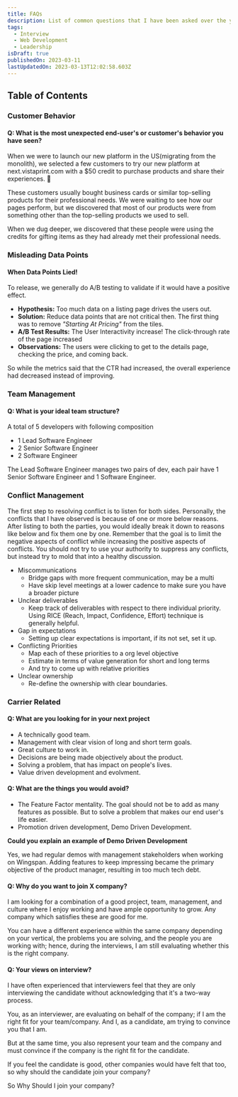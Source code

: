 ```yaml
---
title: FAQs
description: List of common questions that I have been asked over the years during discussions & interviews. The answers are however based on my current skill sets and observations.
tags:
  - Interview
  - Web Development
  - Leadership
isDraft: true
publishedOn: 2023-03-11
lastUpdatedOn: 2023-03-13T12:02:58.603Z
---
```


## Table of Contents

### Customer Behavior

#### Q: What is the most unexpected end-user's or customer's behavior you have seen?

When we were to launch our new platform in the US(migrating from the monolith), we selected a few customers to try our new platform at next.vistaprint.com with a $50 credit to purchase products and share their experiences. 🎉

These customers usually bought business cards or similar top-selling products for their professional needs. We were waiting to see how our pages perform, but we discovered that most of our products were from something other than the top-selling products we used to sell.

When we dug deeper, we discovered that these people were using the credits for gifting items as they had already met their professional needs.

### Misleading Data Points

#### When Data Points Lied!

To release, we generally do A/B testing to validate if it would have a positive effect.

- **Hypothesis:** Too much data on a listing page drives the users out.
- **Solution:** Reduce data points that are not critical then. The first thing was to remove _"Starting At Pricing"_ from the tiles.
- **A/B Test Results:** The User Interactivity increase! The click-through rate of the page increased
- **Observations:** The users were clicking to get to the details page, checking the price, and coming back.

So while the metrics said that the CTR had increased, the overall experience had decreased instead of improving.

### Team Management

#### Q: What is your ideal team structure?

A total of 5 developers with following composition

- 1 Lead Software Engineer
- 2 Senior Software Engineer
- 2 Software Engineer

The Lead Software Engineer manages two pairs of dev, each pair have 1 Senior Software Engineer and 1 Software Engineer.

### Conflict Management

The first step to resolving conflict is to listen for both sides.
Personally, the conflicts that I have observed is because of one or more below reasons.
After listing to both the parties, you would ideally break it down to reasons like below and fix them one by one.
Remember that the goal is to limit the negative aspects of conflict while increasing the positive aspects of conflicts. You should not try to use your authority to suppress any conflicts, but instead try to mold that into a healthy discussion.

- Miscommunications
  - Bridge gaps with more frequent communication, may be a multi
  - Have skip level meetings at a lower cadence to make sure you have a broader picture
- Unclear deliverables
  - Keep track of deliverables with respect to there individual priority. Using RICE (Reach, Impact, Confidence, Effort) technique is generally helpful.
- Gap in expectations
  - Setting up clear expectations is important, if its not set, set it up.
- Conflicting Priorities
  - Map each of these priorities to a org level objective
  - Estimate in terms of value generation for short and long terms
  - And try to come up with relative priorities
- Unclear ownership
  - Re-define the ownership with clear boundaries.

### Carrier Related

#### Q: What are you looking for in your next project

- A technically good team.
- Management with clear vision of long and short term goals.
- Great culture to work in.
- Decisions are being made objectively about the product.
- Solving a problem, that has impact on people's lives.
- Value driven development and evolvment.

#### Q: What are the things you would avoid?

- The Feature Factor mentality. The goal should not be to add as many features as possible. But to solve a problem that makes our end user's life easier.
- Promotion driven development, Demo Driven Development.

**Could you explain an example of Demo Driven Development**

Yes, we had regular demos with management stakeholders when working on Wingspan. Adding features to keep impressing became the primary objective of the product manager, resulting in too much tech debt.

#### Q: Why do you want to join X company?

I am looking for a combination of a good project, team, management, and culture where I enjoy working and have ample opportunity to grow. Any company which satisfies these are good for me.

You can have a different experience within the same company depending on your vertical, the problems you are solving, and the people you are working with; hence, during the interviews, I am still evaluating whether this is the right company.

#### Q: Your views on interview?

I have often experienced that interviewers feel that they are only interviewing the candidate without acknowledging that it's a two-way process.

You, as an interviewer, are evaluating on behalf of the company; if I am the right fit for your team/company. And I, as a candidate, am trying to convince you that I am.

But at the same time, you also represent your team and the company and must convince if the company is the right fit for the candidate.

If you feel the candidate is good, other companies would have felt that too, so why should the candidate join your company?

So Why Should I join your company?
